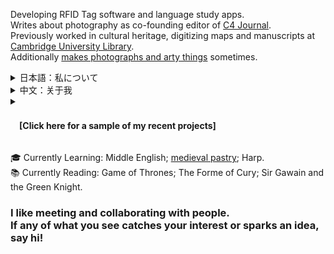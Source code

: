Developing RFID Tag software and language study apps.  
Writes about photography as co-founding editor of [C4 Journal](https://c4journal.com).  
Previously worked in cultural heritage, digitizing maps and manuscripts at [Cambridge University Library](https://www.lib.cam.ac.uk/collections/departments/digital-content-unit).  
Additionally [makes photographs and arty things](https://callumbeaney.github.io) sometimes.  

<details><summary> 日本語：私について </summary>
カルと申します。イギリス東部出身のプログラマーで写真専門のライター兼編集者です。  
美術写真評論オンライン出版物『C4 Journal』の共同創設者及び編集者です。   
以前はケンブリッジ大学図書館で文化遺産コレクションの写真技師として働きました。   
現在RFID関連の組込みプログラミングの体験学習をして、言語関連アップを発展しています。  </details>

<details><summary>  中文：关于我 </summary>
我是一位自学的程序员同时兼职做作家编辑。我是网络出版物C4 Journal的文字编辑也是创始人之一。   
在此之前我作为文化遗产摄影家在剑桥大学图书馆里工作过，在那期间我按照ISO标准数位化做了许多手稿和历史档案。   
目前，我正在做嵌入式系统开发。 </details>
<details><summary><h4>　[Click here for a sample of my recent projects]　</h4></summary>
<table>
    <tr>
        <td width="300">
            <p><a href="https://github.com/CallumBeaney/kanji-hanzi-chainer">
                <img src="https://callumbeaney.github.io/index_images/chain.jpg" /></a>
        </td>
        <td>
           <b>Chinese Character-Linking Handwriting Practice Tool (Dart/Flutter)</b>            <p></p>
            <p>This is an app for practicing hand-writing kanji and by chaining them by their shared components: e.g. 虫 虹 工 紅。寸 吋 囗 吐 土。暑、寒、暖。<br> 
          </p>            <p></p>
            <p>Repo: <a href=""https://github.com/CallumBeaney/kanji-hanzi-chainer">漢字連鎖 Kanji/Hanzi Chainer </a><br>Watch a <a href="https://www.youtube.com/watch?v=ouIrOlZg_5I">video</a><br>And also a <a href="https://callumbeaney.github.io/rensou-kanji-hinge/">prototype I made in JS</a></p>
        </td>
    </tr>
    <tr>
        <td width="300">
            <a href="https://github.com/CallumBeaney/chinese-wordsearch-game"><img src="https://callumbeaney.github.io/index_images/hanzipair2.jpg" /></a>
        </td>
        <td>
            <b>双汉字复合词搜索・二漢字複合語狩猟・hanzi/kanji pairing games (JS)</b>
            <p></p>
            <p>Each grid of 16 hanzi is built from 8 random seed words. Tap 2 hanzi and, if they turn green, you've found one; it'll be added to your list. These 16 hanzi might contain more than just those 8 combinations... when you find such a word, the tiles will briefly turn gold.</p>
            <p></p>
            <p>Repo: <a href="https://github.com/CallumBeaney/chinese-wordsearch-game">双汉字复合词搜索 -- Chinese version</a><br>
              Repo: <a href="https://github.com/CallumBeaney/kanji-pair-game">日本語版もあります！ I made a Japanese Version too! </a></p>
        </td>
    </tr>
    <tr>
        <td width="300">
            <a href="https://www.youtube.com/watch?v=z8FjJ5C5CEw"><img src="https://callumbeaney.github.io/index_images/rfid.jpg" /></a>
        </td>
        <td>
            <b>Demonstration software for PirFlx2.0 RFID Reader Board (Python/C)</b>
            <p></p>
            <p>Example software for using Raspberry Pi extension board, intended to show core functionality and not for production. 
              This internship included learning WiringPi, pySerial, core SPI structures, serial port debugging etc. 
              Long-term it will be used in monitoring Apidae and Vespa genera insects using Bluetooth and/or LORAWAN.</p>
            <p></p>
            <p>Video: <a href="https://www.youtube.com/watch?v=z8FjJ5C5CEw">RFID Reader Board</a></p>
        </td>
    </tr>
    <tr>
        <td width="300">
            <a href="https://github.com/CallumBeaney/people"><img src="https://callumbeaney.github.io/index_images/people.jpg" /></a>
        </td>
        <td>
            <b>PEOPLE (C)</b>
            <p></p>
            <p>A CLI tool for tracking the number of days since you have made contact with your network.</p>
            <p></p>
            <p>Repo: <a href="https://github.com/CallumBeaney/people">people</a></p>
        </td>
    </tr>
    <tr>
        <td width="300">
            <a href="https://github.com/CallumBeaney/Symbolic-Notation-Converter"><img src="https://github.com/CallumBeaney/Website/raw/master/resources/snc.gif" /></a>
        </td>
        <td>
            <b>Symbolic Notation Converter (JS)</b>
            <p></p>
            <p>A webapp that converts English coded input to mathematical notation. e.g. [all var in dd goe pi] → [∀𝑥 ∈ 𝔻 ≥ π ]</p>
            <p></p>
            <p>Repo: <a href="https://github.com/CallumBeaney/Symbolic-Notation-Converter">Symbolic Notation Converter</a></p>
        </td>
    </tr>
</table>
  </details>
  

🎓 Currently Learning: Middle English; <a href="https://callumbeaney.github.io/pages/baking/baking.html">medieval pastry</a>; Harp.  
📚 Currently Reading: Game of Thrones; The Forme of Cury; Sir Gawain and the Green Knight.  
  
<h3>I like meeting and collaborating with people.<br>If any of what you see catches your interest or sparks an idea, say hi!</h3>
